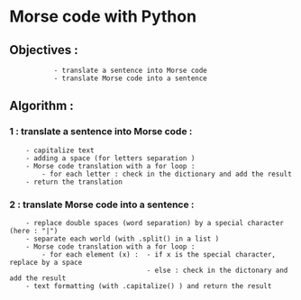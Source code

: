 # Morse code  with Python

## Objectives :  
               - translate a sentence into Morse code
               - translate Morse code into a sentence

## Algorithm :

### 1 : translate a sentence into Morse code :
        - capitalize text
        - adding a space (for letters separation )
        - Morse code translation with a for loop :
            - for each letter : check in the dictionary and add the result
        - return the translation
        
        
### 2 : translate Morse code into a sentence :
        - replace double spaces (word separation) by a special character (here : "|")
        - separate each world (with .split() in a list )
        - Morse code translation with a for loop :
            - for each element (x) :  - if x is the special character, replace by a space 
                                      - else : check in the dictonary and add the result
        - text formatting (with .capitalize() ) and return the result
